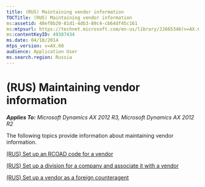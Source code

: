 ```yaml
---
title: (RUS) Maintaining vendor information
TOCTitle: (RUS) Maintaining vendor information
ms:assetid: 48ef0b20-81d1-4db3-89c4-cb64df45c161
ms:mtpsurl: https://technet.microsoft.com/en-us/library/JJ665346(v=AX.60)
ms:contentKeyID: 49387434
ms.date: 04/18/2014
mtps_version: v=AX.60
audience: Application User
ms.search.region: Russia
---
```


# (RUS) Maintaining vendor information 


_**Applies To:** Microsoft Dynamics AX 2012 R3, Microsoft Dynamics AX 2012 R2_

The following topics provide information about maintaining vendor information.

[(RUS) Set up an RCOAD code for a vendor](rus-set-up-an-rcoad-code-for-a-vendor.md)

[(RUS) Set up a division for a company and associate it with a vendor](rus-set-up-a-division-for-a-company-and-associate-it-with-a-vendor.md)

[(RUS) Set up a vendor as a foreign counteragent](rus-set-up-a-vendor-as-a-foreign-counteragent.md)

  


